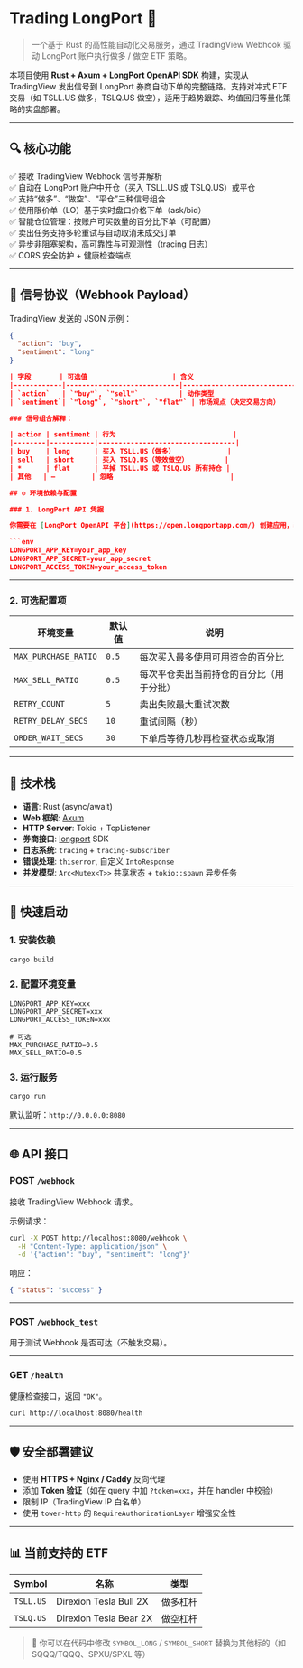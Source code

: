 # Trading LongPort 🚀

> 一个基于 Rust 的高性能自动化交易服务，通过 TradingView Webhook 驱动 LongPort 账户执行做多 / 做空 ETF 策略。

本项目使用 **Rust + Axum + LongPort OpenAPI SDK** 构建，实现从 TradingView 发出信号到 LongPort 券商自动下单的完整链路。支持对冲式 ETF 交易（如 TSLL.US 做多，TSLQ.US 做空），适用于趋势跟踪、均值回归等量化策略的实盘部署。

---

## 🔍 核心功能

✅ 接收 TradingView Webhook 信号并解析  
✅ 自动在 LongPort 账户中开仓（买入 TSLL.US 或 TSLQ.US）或平仓  
✅ 支持“做多”、“做空”、“平仓”三种信号组合  
✅ 使用限价单（LO）基于实时盘口价格下单（ask/bid）  
✅ 智能仓位管理：按账户可买数量的百分比下单（可配置）  
✅ 卖出任务支持多轮重试与自动取消未成交订单  
✅ 异步非阻塞架构，高可靠性与可观测性（tracing 日志）  
✅ CORS 安全防护 + 健康检查端点  

---

## 📡 信号协议（Webhook Payload）

TradingView 发送的 JSON 示例：

```json
{
  "action": "buy",
  "sentiment": "long"
}

| 字段       | 可选值                     | 含义                         |
|------------|----------------------------|------------------------------|
| `action`   | `"buy"`, `"sell"`          | 动作类型                     |
| `sentiment`| `"long"`, `"short"`, `"flat"` | 市场观点（决定交易方向）     |

### 信号组合解释：

| action | sentiment | 行为                             |
|--------|-----------|----------------------------------|
| buy    | long      | 买入 TSLL.US（做多）             |
| sell   | short     | 买入 TSLQ.US（等效做空）         |
| *      | flat      | 平掉 TSLL.US 或 TSLQ.US 所有持仓 |
| 其他   | —         | 忽略                             |

## ⚙️ 环境依赖与配置

### 1. LongPort API 凭据

你需要在 [LongPort OpenAPI 平台](https://open.longportapp.com/) 创建应用，获取以下信息：

```env
LONGPORT_APP_KEY=your_app_key
LONGPORT_APP_SECRET=your_app_secret
LONGPORT_ACCESS_TOKEN=your_access_token
```
---

### 2. 可选配置项

| 环境变量               | 默认值   | 说明                                     |
|------------------------|----------|------------------------------------------|
| `MAX_PURCHASE_RATIO`   | `0.5`    | 每次买入最多使用可用资金的百分比         |
| `MAX_SELL_RATIO`       | `0.5`    | 每次平仓卖出当前持仓的百分比（用于分批） |
| `RETRY_COUNT`           | `5`      | 卖出失败最大重试次数                     |
| `RETRY_DELAY_SECS`      | `10`     | 重试间隔（秒）                           |
| `ORDER_WAIT_SECS`       | `30`     | 下单后等待几秒再检查状态或取消           |

---

## 🧰 技术栈

- **语言**: Rust (async/await)
- **Web 框架**: [Axum](https://github.com/tokio-rs/axum)
- **HTTP Server**: Tokio + TcpListener
- **券商接口**: [longport](https://crates.io/crates/longport) SDK
- **日志系统**: `tracing` + `tracing-subscriber`
- **错误处理**: `thiserror`, 自定义 `IntoResponse`
- **并发模型**: `Arc<Mutex<T>>` 共享状态 + `tokio::spawn` 异步任务

---

## 🚀 快速启动

### 1. 安装依赖

```bash
cargo build
```

### 2. 配置环境变量

```env
LONGPORT_APP_KEY=xxx
LONGPORT_APP_SECRET=xxx
LONGPORT_ACCESS_TOKEN=xxx

# 可选
MAX_PURCHASE_RATIO=0.5
MAX_SELL_RATIO=0.5
```

### 3. 运行服务

```bash
cargo run
```

默认监听：`http://0.0.0.0:8080`

---

## 🌐 API 接口

### POST `/webhook`
接收 TradingView Webhook 请求。

示例请求：
```bash
curl -X POST http://localhost:8080/webhook \
  -H "Content-Type: application/json" \
  -d '{"action": "buy", "sentiment": "long"}'
```

响应：
```json
{ "status": "success" }
```

---

### POST `/webhook_test`
用于测试 Webhook 是否可达（不触发交易）。

---

### GET `/health`
健康检查接口，返回 `"OK"`。

```bash
curl http://localhost:8080/health
```

---

## 🛡 安全部署建议

- 使用 **HTTPS + Nginx / Caddy** 反向代理
- 添加 **Token 验证**（如在 query 中加 `?token=xxx`，并在 handler 中校验）
- 限制 IP（TradingView IP 白名单）
- 使用 `tower-http` 的 `RequireAuthorizationLayer` 增强安全性

---

## 📊 当前支持的 ETF

| Symbol     | 名称                     | 类型     |
|------------|--------------------------|----------|
| `TSLL.US`  | Direxion Tesla Bull 2X | 做多杠杆 |
| `TSLQ.US`  | Direxion Tesla Bear 2X | 做空杠杆 |

> 🔁 你可以在代码中修改 `SYMBOL_LONG` / `SYMBOL_SHORT` 替换为其他标的（如 SQQQ/TQQQ、SPXU/SPXL 等）